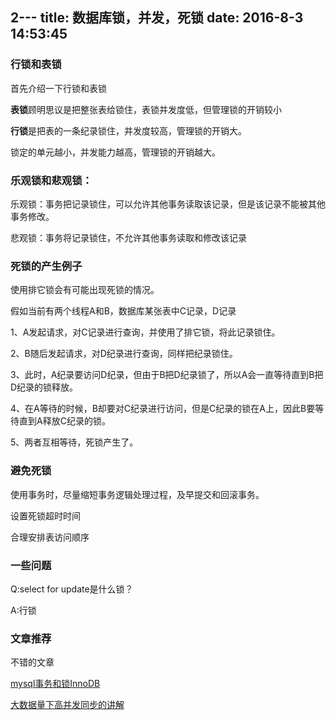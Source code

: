 2---
title: 数据库锁，并发，死锁
date: 2016-8-3 14:53:45
---
### 行锁和表锁
首先介绍一下行锁和表锁

**表锁**顾明思议是把整张表给锁住，表锁并发度低，但管理锁的开销较小


**行锁**是把表的一条纪录锁住，并发度较高，管理锁的开销大。


锁定的单元越小，并发能力越高，管理锁的开销越大。



### 乐观锁和悲观锁：

乐观锁：事务把记录锁住，可以允许其他事务读取该记录，但是该记录不能被其他事务修改。

悲观锁：事务将记录锁住，不允许其他事务读取和修改该记录



### 死锁的产生例子

使用排它锁会有可能出现死锁的情况。

假如当前有两个线程A和B，数据库某张表中C记录，D记录

1、A发起请求，对C记录进行查询，并使用了排它锁，将此记录锁住。

2、B随后发起请求，对D纪录进行查询，同样把纪录锁住。

3、此时，A纪录要访问D纪录，但由于B把D纪录锁了，所以A会一直等待直到B把D纪录的锁释放。

4、在A等待的时候，B却要对C纪录进行访问，但是C纪录的锁在A上，因此B要等待直到A释放C纪录的锁。

5、两者互相等待，死锁产生了。



### 避免死锁

使用事务时，尽量缩短事务逻辑处理过程，及早提交和回滚事务。

设置死锁超时时间

合理安排表访问顺序



### 一些问题

Q:select for update是什么锁？

A:行锁



### 文章推荐

不错的文章

[mysql事务和锁InnoDB](http://www.cnblogs.com/zhaoyl/p/4121010.html)

[大数据量下高并发同步的讲解](http://www.cnblogs.com/xiohao/p/4385508.html)

